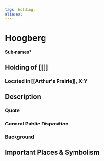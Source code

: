 ```yaml
---
tags: holding,
aliases:
---
```

# Hoogberg
#### Sub-names?
## Holding of [[]]
### Located in [[Arthur's Prairie]], X:Y
## Description
### Quote

### General Public Disposition

### Background
## Important Places & Symbolism



